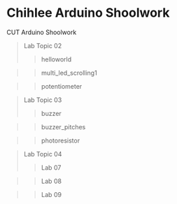 # Chihlee Arduino Shoolwork
CUT Arduino Shoolwork

>Lab Topic 02
>> helloworld

>> multi_led_scrolling1

>> potentiometer

>Lab Topic 03
>>buzzer

>>buzzer_pitches

>>photoresistor

>Lab Topic 04
>>Lab 07

>>Lab 08

>>Lab 09
